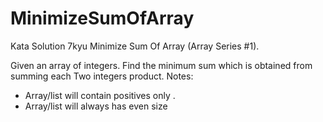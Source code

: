 # MinimizeSumOfArray

Kata Solution 7kyu Minimize Sum Of Array (Array Series #1).

Given an array of integers. Find the minimum sum which is obtained from summing each Two integers product.
Notes:
- Array/list will contain positives only .
- Array/list will always has even size
